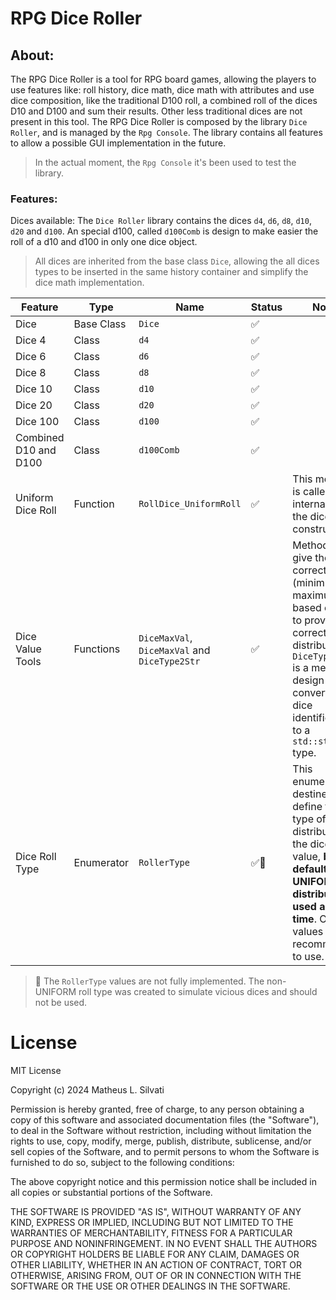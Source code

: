 # RPG Dice Roller

## About:

The RPG Dice Roller is a tool for RPG board games, allowing the players to use features like: roll history, dice math, dice math with attributes and use dice composition, like the traditional D100 roll, a combined roll of the dices D10 and D100 and sum their results. Other less traditional dices are not present in this tool. The RPG Dice Roller is composed by the library `Dice Roller`, and is managed by the `Rpg Console`. The library contains all features to allow a possible GUI implementation in the future.

> In the actual moment, the `Rpg Console` it's been used to test the library.

### Features:

Dices available: The `Dice Roller` library contains the dices `d4`, `d6`, `d8`, `d10`, `d20` and `d100`. An special d100, called `d100Comb` is design to make easier the roll of a d10 and d100 in only one dice object.

> All dices are inherited from the base class `Dice`, allowing the all dices types to be inserted in the same history container and simplify the dice math implementation.

| Feature | Type | Name | Status | Notes |
| ------- | ---- | ---- | ------ | ----- |
| Dice | Base Class | `Dice` | ✅ | |
| Dice 4 | Class | `d4` | ✅ | |
| Dice 6 | Class | `d6` | ✅ | |
| Dice 8 | Class | `d8` | ✅ | |
| Dice 10 | Class | `d10` | ✅ | |
| Dice 20 | Class | `d20` | ✅ | |
| Dice 100 | Class | `d100` | ✅ | |
| Combined D10 and D100 | Class | `d100Comb` | ✅ | |
| Uniform Dice Roll | Function | `RollDice_UniformRoll` | ✅ | This method is called internally by the dices constructors |
| Dice Value Tools | Functions | `DiceMaxVal`, `DiceMaxVal` and `DiceType2Str` | ✅ | Methods to give the correct values (minimum and maximum) based on dice to provide the correct value distribution. `DiceType2Str` is a method design to convert the dice identification to a `std::string` type. |
| Dice Roll Type | Enumerator | `RollerType` | ✅📌 | This enumerator is destined to define the type of distribution of the dice value, **by default the UNIFORM distribution is used all the time**. Other values are not recommended to use. |

> 📌 The `RollerType` values are not fully implemented. The non-UNIFORM roll type was created to simulate vicious dices and should not be used.

# License

MIT License

Copyright (c) 2024 Matheus L. Silvati

Permission is hereby granted, free of charge, to any person obtaining a copy
of this software and associated documentation files (the "Software"), to deal
in the Software without restriction, including without limitation the rights
to use, copy, modify, merge, publish, distribute, sublicense, and/or sell
copies of the Software, and to permit persons to whom the Software is
furnished to do so, subject to the following conditions:

The above copyright notice and this permission notice shall be included in all
copies or substantial portions of the Software.

THE SOFTWARE IS PROVIDED "AS IS", WITHOUT WARRANTY OF ANY KIND, EXPRESS OR
IMPLIED, INCLUDING BUT NOT LIMITED TO THE WARRANTIES OF MERCHANTABILITY,
FITNESS FOR A PARTICULAR PURPOSE AND NONINFRINGEMENT. IN NO EVENT SHALL THE
AUTHORS OR COPYRIGHT HOLDERS BE LIABLE FOR ANY CLAIM, DAMAGES OR OTHER
LIABILITY, WHETHER IN AN ACTION OF CONTRACT, TORT OR OTHERWISE, ARISING FROM,
OUT OF OR IN CONNECTION WITH THE SOFTWARE OR THE USE OR OTHER DEALINGS IN THE
SOFTWARE.
